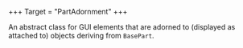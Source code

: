 +++
Target = "PartAdornment"
+++

An abstract class for GUI elements that are adorned to (displayed as attached to) objects deriving from `BasePart`.